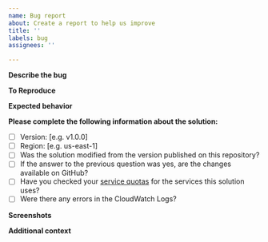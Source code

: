 ```yaml
---
name: Bug report
about: Create a report to help us improve
title: ''
labels: bug
assignees: ''

---
```


**Describe the bug**
<!-- A clear and concise description of what the bug is. -->

**To Reproduce**
<!-- Steps to reproduce the behavior. -->

**Expected behavior**
<!-- A clear and concise description of what you expected to happen. -->

**Please complete the following information about the solution:**
- [ ] Version: [e.g. v1.0.0]
- [ ] Region: [e.g. us-east-1]
- [ ] Was the solution modified from the version published on this repository?
- [ ] If the answer to the previous question was yes, are the changes available on GitHub?
- [ ] Have you checked your [service quotas](https://docs.aws.amazon.com/general/latest/gr/aws_service_limits.html) for the services this solution uses?
- [ ] Were there any errors in the CloudWatch Logs?

**Screenshots**
<!-- If applicable, add screenshots to help explain your problem (please DO NOT include sensitive information). -->

**Additional context**
<!-- Add any other context about the problem here. -->